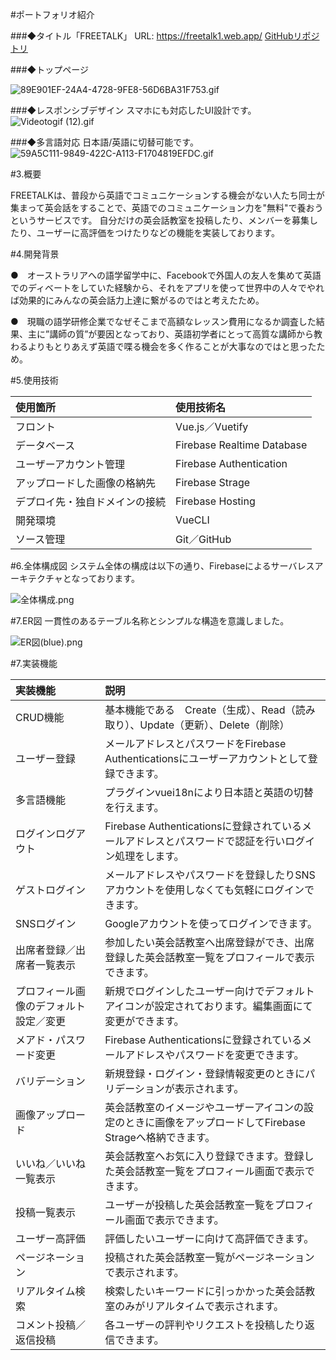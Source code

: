 #ポートフォリオ紹介

###◆タイトル「FREETALK」
URL: https://freetalk1.web.app/
[GitHubリポジトリ](https://github.com/Naoshin-hirano/Freetalk_Project2)


###◆トップページ

![89E901EF-24A4-4728-9FE8-56D6BA31F753.gif](https://qiita-image-store.s3.ap-northeast-1.amazonaws.com/0/906732/7d3ea720-9170-edbe-32b5-596fe1e1c9a8.gif)


###◆レスポンシブデザイン
スマホにも対応したUI設計です。
![Videotogif (12).gif](https://qiita-image-store.s3.ap-northeast-1.amazonaws.com/0/906732/99e8748f-c393-b02b-36c0-af9ff277a192.gif)


###◆多言語対応
日本語/英語に切替可能です。
![59A5C111-9849-422C-A113-F1704819EFDC.gif](https://qiita-image-store.s3.ap-northeast-1.amazonaws.com/0/906732/0abfd553-fa3f-15ac-6541-bbad62398ab1.gif)


#3.概要

FREETALKは、普段から英語でコミュニケーションする機会がない人たち同士が集まって英会話をすることで、英語でのコミュニケーション力を"無料"で養おうというサービスです。
自分だけの英会話教室を投稿したり、メンバーを募集したり、ユーザーに高評価をつけたりなどの機能を実装しております。

#4.開発背景

●　オーストラリアへの語学留学中に、Facebookで外国人の友人を集めて英語でのディベートをしていた経験から、それをアプリを使って世界中の人々でやれば効果的にみんなの英会話力上達に繋がるのではと考えたため。

●　現職の語学研修企業でなぜそこまで高額なレッスン費用になるか調査した結果、主に”講師の質”が要因となっており、英語初学者にとって高質な講師から教わるよりもとりあえず英語で喋る機会を多く作ることが大事なのではと思ったため。

#5.使用技術

| 使用箇所 | 使用技術名 |
|:---|:---|
|フロント|Vue.js／Vuetify|
|データベース|Firebase Realtime Database|
|ユーザーアカウント管理|Firebase Authentication|
|アップロードした画像の格納先|Firebase Strage|
|デプロイ先・独自ドメインの接続|Firebase Hosting|
|開発環境|VueCLI|
|ソース管理|Git／GitHub|

#6.全体構成図
システム全体の構成は以下の通り、Firebaseによるサーバレスアーキテクチャとなっております。

![全体構成.png](https://qiita-image-store.s3.ap-northeast-1.amazonaws.com/0/906732/cd21ea1d-a7e2-c7a9-b8e5-55c950a5bd60.png)

#7.ER図
一貫性のあるテーブル名称とシンプルな構造を意識しました。

![ER図(blue).png](https://qiita-image-store.s3.ap-northeast-1.amazonaws.com/0/906732/1ac16ec8-c1b1-2c66-7645-2ee122588691.png)

#7.実装機能

| 実装機能 | 説明 |
|:---|:---|
|CRUD機能|基本機能である　Create（生成）、Read（読み取り）、Update（更新）、Delete（削除）|
|ユーザー登録|メールアドレスとパスワードをFirebase Authenticationsにユーザーアカウントとして登録できます。|
|多言語機能|プラグインvuei18nにより日本語と英語の切替を行えます。|
|ログインログアウト|Firebase Authenticationsに登録されているメールアドレスとパスワードで認証を行いログイン処理をします。|
|ゲストログイン|メールアドレスやパスワードを登録したりSNSアカウントを使用しなくても気軽にログインできます。|
|SNSログイン|Googleアカウントを使ってログインできます。|
|出席者登録／出席者一覧表示|参加したい英会話教室へ出席登録ができ、出席登録した英会話教室一覧をプロフィールで表示できます。|
|プロフィール画像のデフォルト設定／変更|新規でログインしたユーザー向けでデフォルトアイコンが設定されております。編集画面にて変更ができます。|
|メアド・パスワード変更|Firebase Authenticationsに登録されているメールアドレスやパスワードを変更できます。|
|バリデーション|新規登録・ログイン・登録情報変更のときにパリデーションが表示されます。|
|画像アップロード|英会話教室のイメージやユーザーアイコンの設定のときに画像をアップロードしてFirebase Strageへ格納できます。|
|いいね／いいね一覧表示|英会話教室へお気に入り登録できます。登録した英会話教室一覧をプロフィール画面で表示できます。|
|投稿一覧表示|ユーザーが投稿した英会話教室一覧をプロフィール画面で表示できます。|
|ユーザー高評価|評価したいユーザーに向けて高評価できます。|
|ページネーション|投稿された英会話教室一覧がページネーションで表示されます。|
|リアルタイム検索|検索したいキーワードに引っかかった英会話教室のみがリアルタイムで表示されます。|
|コメント投稿／返信投稿|各ユーザーの評判やリクエストを投稿したり返信できます。|
